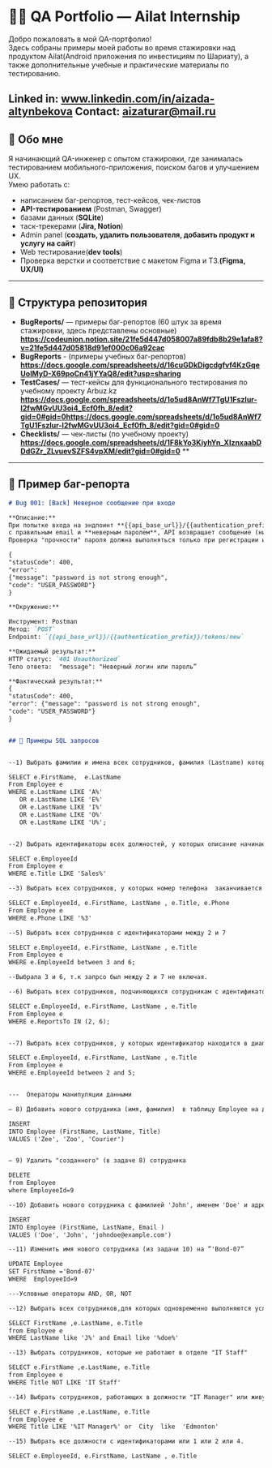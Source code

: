 # 🧑‍💻 QA Portfolio — Ailat Internship

Добро пожаловать в мой QA-портфолио!  
Здесь собраны примеры моей работы во время стажировки над продуктом Ailat(Android приложения по инвестициям по Шариату), а также дополнительные учебные и практические материалы по тестированию.  

**Linked in:** www.linkedin.com/in/aizada-altynbekova
  Contact: aizaturar@mail.ru
---

## 📌 Обо мне
Я начинающий QA-инженер с опытом стажировки, где занималась тестированием мобильного-приложения, поиском багов и улучшением UX.  
Умею работать с:
- написанием баг-репортов, тест-кейсов, чек-листов
- **API-тестированием** (Postman, Swagger)  
- базами данных (**SQLite**)  
- таск-трекерами (**Jira, Notion**)
- Admin panel (**создать, удалить пользователя, добавить продукт и услугу на сайт**)
- Web тестирование(**dev tools**)
- Проверка верстки и соответствие с макетом Figma и ТЗ.**(Figma, UX/UI)**

---

## 📂 Структура репозитория
- **BugReports/** — примеры баг-репортов (60 штук за время стажировки, здесь представлены основные) **https://codeunion.notion.site/21fe5d447d058007a89fdb8b29e1afa8?v=21fe5d447d05818d91ef000c06a92cac**
- **BugReports** - (примеры учебных баг-репортов) **https://docs.google.com/spreadsheets/d/16cuGDkDigcdgfvf4KzGqeUoIMyD-X69poCn41jYYaQ8/edit?usp=sharing**
- **TestCases/** — тест-кейсы для функционального тестирования по учебному проекту Arbuz.kz **https://docs.google.com/spreadsheets/d/1o5ud8AnWf7TgU1Fszlur-I2fwMGvUU3oi4_Ecf0fh_8/edit?gid=0#gid=0https://docs.google.com/spreadsheets/d/1o5ud8AnWf7TgU1Fszlur-I2fwMGvUU3oi4_Ecf0fh_8/edit?gid=0#gid=0**  
- **Checklists/** — чек-листы (по учебному проекту)  **https://docs.google.com/spreadsheets/d/1F8kYo3KiyhYn_XIznxaabDDdGZr_ZLvuevSZFS4vpXM/edit?gid=0#gid=0**
**  
---

## 🐞 Пример баг-репорта
```markdown
# Bug 001: [Back] Неверное сообщение при входе

**Описание:**
При попытке входа на эндпоинт **{{api_base_url}}/{{authentication_prefix}}/tokens/new**
с правильным email и **неверным паролем**, API возвращает сообщение (ниже), что не соответствует контексту действия.
Проверка "прочности" пароля должна выполняться только при регистрации или смене пароля, но не при логине.

{
"statusCode": 400,
"error":
{"message": "password is not strong enough",
"code": "USER_PASSWORD"}
}

**Окружение:**

Инструмент: Postman
Метод: `POST`
Endpoint: `{{api_base_url}}/{{authentication_prefix}}/tokens/new`

**Ожидаемый результат:**
HTTP статус: `401 Unauthorized`
Тело ответа:  "message": "Неверный логин или пароль”

**Фактический результат:**
{
"statusCode": 400,
"error": {"message": "password is not strong enough",
"code": "USER_PASSWORD"}
}


## 🐞 Примеры SQL запросов


--1) Выбрать фамилии и имена всех сотрудников, фамилия (Lastname) которых начинается на гласную букву

SELECT e.FirstName,  e.LastName  
From Employee e 
WHERE e.LastName LIKE 'A%'
   OR e.LastName LIKE 'E%'
   OR e.LastName LIKE 'I%'
   OR e.LastName LIKE 'O%'
   OR e.LastName LIKE 'U%';


--2) Выбрать идентификаторы всех должностей, у которых описание начинается с 'Sales'

SELECT e.EmployeeId 
From Employee e 
WHERE e.Title LIKE 'Sales%'

--3) Выбрать всех сотрудников, у которых номер телефона  заканчивается на 3.

SELECT e.EmployeeId, e.FirstName, LastName , e.Title, e.Phone
From Employee e 
WHERE e.Phone LIKE '%3'

--5) Выбрать всех сотрудников с идентификаторами между 2 и 7

SELECT e.EmployeeId, e.FirstName, LastName , e.Title
From Employee e 
WHERE e.EmployeeId between 3 and 6;

--Выбрала 3 и 6, т.к запрсо был между 2 и 7 не включая.

--6) Выбрать всех сотрудников, подчиняющихся сотрудникам с идентификаторами 2, 6

SELECT e.EmployeeId, e.FirstName, LastName , e.Title
From Employee e 
WHERE e.ReportsTo IN (2, 6);


--7) Выбрать всех сотрудников, у которых идентификатор находится в диапазоне от 2 до 5 включительно.

SELECT e.EmployeeId, e.FirstName, LastName , e.Title
From Employee e 
WHERE e.EmployeeId between 2 and 5;


---  Операторы манипуляции данными

– 8) Добавить нового сотрудника (имя, фамилия)  в таблицу Employee на должность "Courier".

INSERT 
INTO Employee (FirstName, LastName, Title)
VALUES ('Zee', 'Zoo', 'Courier')


– 9) Удалить "созданного" (в задаче 8) сотрудника

DELETE 
from Employee   
where EmployeeId=9

--10) Добавить нового сотрудника с фамилией 'John', именем 'Doe' и адресом электронной почты          'johndoe@example.com' в таблицу Employee.

INSERT 
INTO Employee (FirstName, LastName, Email )
VALUES ('Doe', 'John', 'johndoe@example.com')

--11) Изменить имя нового сотрудника (из задачи 10) на ”'Bond-07”

UPDATE Employee 
SET FirstName ='Bond-07'
WHERE  EmployeeId=9

---Условные операторы AND, OR, NOT

--12) Выбрать всех сотрудников,для которых одновременно выполняются условия : фамилия начинается на 'J' и адрес электронной почты содержит 'doe'.

SELECT FirstName ,e.LastName, e.Title
from Employee e
WHERE LastName like 'J%' and Email like '%doe%'

--13) Выбрать сотрудников, которые не работают в отделе "IT Staff"

SELECT e.FirstName ,e.LastName, e.Title
from Employee e
WHERE Title NOT LIKE 'IT Staff'

--14) Выбрать сотрудников, работающих в должности "IT Manager" или живущих в “Edmonton"

SELECT e.FirstName ,e.LastName, e.Title
from Employee e
WHERE Title LIKE '%IT Manager%' or  City  like  'Edmonton'

--15) Выбрать все должности с идентификаторами или 1 или 2 или 4.

SELECT e.EmployeeId, e.FirstName, LastName , e.Title
